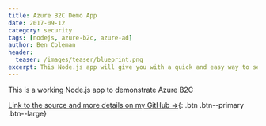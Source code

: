 ```yaml
---
title: Azure B2C Demo App
date: 2017-09-12
category: security
tags: [nodejs, azure-b2c, azure-ad]
author: Ben Coleman
header:
  teaser: /images/teaser/blueprint.png
excerpt: This Node.js app will give you with a quick and easy way to set up a Web application to use with Azure B2C
---
```

This is a working Node.js app to demonstrate Azure B2C

[Link to the source and more details on my GitHub ⇒](https://github.com/benc-uk/azure-b2c-demoapp){: .btn .btn--primary .btn--large}
